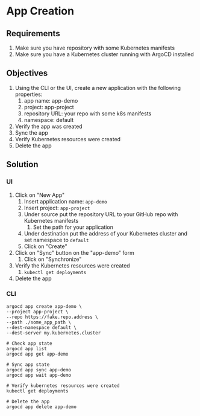 # App Creation

## Requirements

1. Make sure you have repository with some Kubernetes manifests
2. Make sure you have a Kubernetes cluster running with ArgoCD installed

## Objectives

1. Using the CLI or the UI, create a new application with the following properties:
   1. app name: app-demo
   2. project: app-project
   3. repository URL: your repo with some k8s manifests
   4. namespace: default
2. Verify the app was created
3. Sync the app
4. Verify Kubernetes resources were created
5. Delete the app

## Solution

### UI

1. Click on "New App"
   1. Insert application name: `app-demo`
   2. Insert project: `app-project`
   3. Under source put the repository URL to your GitHub repo with Kubernetes manifests
      1. Set the path for your application
   4. Under destination put the address of your Kubernetes cluster and set namespace to `default`
   5. Click on "Create"
2. Click on "Sync" button on the "app-demo" form
   1. Click on "Synchronize"
3. Verify the Kubernetes resources were created
   1. `kubectl get deployments`
4. Delete the app

### CLI

```
argocd app create app-demo \
--project app-project \
--repo https://fake.repo.address \
--path ./some_app_path \
--dest-namespace default \
--dest-server my.kubernetes.cluster

# Check app state
argocd app list
argocd app get app-demo

# Sync app state
argocd app sync app-demo
argocd app wait app-demo

# Verify kubernetes resources were created
kubectl get deployments

# Delete the app
argocd app delete app-demo
```